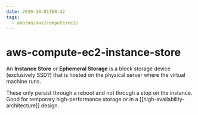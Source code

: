 ```yaml
---
date: 2020-10-01T08:42
tags:
  - amazon/aws/compute/ec2/
---
```


# aws-compute-ec2-instance-store

An **Instance Store** or **Ephemeral Storage** is a block storage device (exclusively SSD?) that is hosted on the physical server where the virtual machine runs. 

These only persist through a reboot and not through a stop on the instance. Good for temporary high-performance storage or in a [[high-availability-architecture]] design.